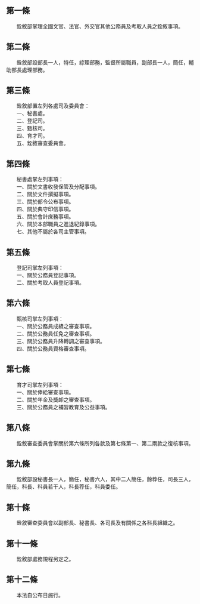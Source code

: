 第一條 
-------
　　銓敘部掌理全國文官、法官、外交官其他公務員及考取人員之銓敘事項。  


第二條 
-------
　　銓敘部設部長一人，特任，綜理部務，監督所屬職員，副部長一人，簡任，輔助部長處理部務。  


第三條 
-------
　　銓敘部置左列各處司及委員會：  
　　一、秘書處。  
　　二、登記司。  
　　三、甄核司。  
　　四、育才司。  
　　五、銓敘審查委員會。  


第四條 
-------
　　秘書處掌左列事項：  
　　一、關於文書收發保管及分配事項。  
　　二、關於文件撰擬事項。  
　　三、關於部令公布事項。  
　　四、關於典守印信事項。  
　　五、關於會計庶務事項。  
　　六、關於本部職員之進退紀錄事項。  
　　七、其他不屬於各司主管事項。  


第五條 
-------
　　登記司掌左列事項：  
　　一、關於公務員登記事項。  
　　二、關於考取人員登記事項。  


第六條 
-------
　　甄核司掌左列事項：  
　　一、關於公務員成績之審查事項。  
　　二、關於公務員任免之審查事項。  
　　三、關於公務員升降轉調之審查事項。  
　　四、關於公務員資格審查事項。  


第七條 
-------
　　育才司掌左列事項：  
　　一、關於俸給審查事項。  
　　二、關於年金及獎卹之審查事項。  
　　三、關於公務員之補習教育及公益事項。  


第八條 
-------
　　銓敘審查委員會掌關於第六條所列各款及第七條第一、第二兩款之復核事項。  


第九條 
-------
　　銓敘部設秘書長一人，簡任，秘書六人，其中二人簡任，餘荐任，司長三人，簡任，科長、科員若干人，科長荐任，科員委任。  


第十條 
-------
　　銓敘審查委員會以副部長、秘書長、各司長及有關係之各科長組織之。  


第十一條 
---------
　　銓敘部處務規程另定之。  


第十二條 
---------
　　本法自公布日施行。